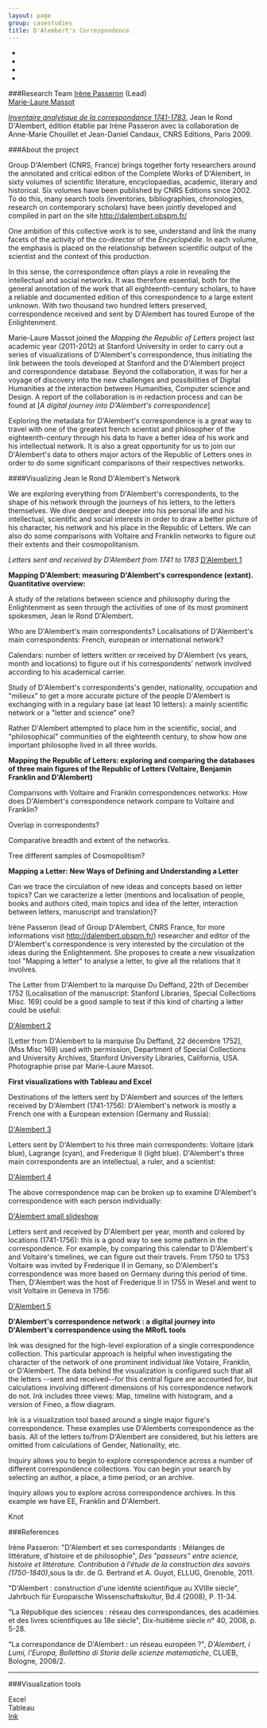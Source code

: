 ```yaml
---
layout: page  
group: casestudies  
title: D'Alembert's Correspondence  
--- 
```


  

<ul class="rslides">
  <li><img src="{{ BASE_PATH }}/assets/images/dalembert/slideshow1/slideshow1_01.jpg" alt=""></li>
  <li><img src="{{ BASE_PATH }}/assets/images/dalembert/slideshow1/slideshow1_02.jpg" alt=""></li>
  <li><img src="{{ BASE_PATH }}/assets/images/dalembert/slideshow1/slideshow1_03.jpg" alt=""></li>
  <li><img src="{{ BASE_PATH }}/assets/images/dalembert/slideshow1/slideshow1_04.jpg" alt=""></li>
</ul>

###Research Team
[Irène Passeron](/people/#passeron) (Lead)  
[Marie-Laure Massot](/people/#massot)  



*[Inventaire analytique de la correspondance 1741-1783](http://dalembert.obspm.fr/Correspondance-formulaire.php)*, Jean le Rond D'Alembert, édition établie par Irène Passeron avec la collaboration de Anne-Marie Chouillet et Jean-Daniel Candaux, CNRS Editions, Paris 2009.

###About the project


Group D'Alembert (CNRS, France) brings together forty researchers around the annotated and critical edition of the Complete Works of D'Alembert, in sixty volumes of scientific literature, encyclopaedias, academic, literary and historical. Six volumes have been published by CNRS Editions since 2002. To do this, many search tools (inventories, bibliographies, chronologies, research on contemporary scholars) have been jointly developed and compiled in part on the site http://dalembert.obspm.fr/

One ambition of this collective work is to see, understand and link the many facets of the activity of the co-director of the *Encyclopédie*. In each volume, the emphasis is placed on the relationship between scientific output of the scientist and the context of this production.

In this sense, the correspondence often plays a role in revealing the intellectual and social networks. It was therefore essential, both for the general annotation of the work that all eighteenth-century scholars, to have a reliable and documented edition of this correspondence to a large extent unknown. With two thousand two hundred letters preserved, correspondence received and sent by D'Alembert has toured Europe of the Enlightenment.

Marie-Laure Massot joined the *Mapping the Republic of Letters* project last academic year (2011-2012) at Stanford University in order to carry out a series of visualizations of D'Alembert's correspondence, thus initiating the link between the tools developed at Stanford and the D'Alembert project and correspondence database. Beyond the collaboration, it was for her a voyage of discovery into the new challenges and possibilities of Digital Humanities at the interaction between Humanities, Computer science and Design. A report of the collaboration is in redaction process and can be found at [*A digital journey into D'Alembert's correspondence*]

Exploring the metadata for D'Alembert's correspondence is a great way to travel with one of the greatest french scientist and philosopher of the eighteenth-century through his data to have a better idea of his work and his intellectual network. It is also a great opportunity for us to join our D'Alembert's data to others major actors of the Republic of Letters ones in order to do some significant comparisons of their respectives networks.

####Visualizing Jean le Rond D'Alembert's Network


We are exploring everything from D'Alembert's correspondents, to the shape of his network through the journeys of his letters, to the letters themselves.  We dive deeper and deeper into his personal life and his intellectual, scientific and social interests in order to draw a better picture of his character, his network and his place in the Republic of Letters. We can also do some comparisons with Voltaire and Franklin networks to figure out their extents and their cosmopolitanism.

*Letters sent and received by D'Alembert from 1741 to 1783*
[D'Alembert 1]

**Mapping D'Alembert: measuring D'Alembert's correspondence (extant). Quantitative overview:**


A study of the relations between science and philosophy during the Enlightenment as seen through the activities of one of its most prominent spokesmen, Jean le Rond D'Alembert.

Who are D'Alembert's main correspondents? Localisations of D'Alembert's main correspondents: French, european or international network?

Calendars: number of letters written or received by D'Alembert (vs years, month and locations) to figure out if his correspondents' network involved according to his academical carrier.

Study of D'Alembert's correspondents's gender, nationality, occupation and "milieux" to get a more accurate picture of the people D'Alembert is exchanging with in a regulary base (at least 10 letters): a mainly scientific network or a "letter and science" one?

Rather D'Alembert attempted to place him in the scientific, social, and "philosophical" communities of the eighteenth century, to show how one important philosophe lived in all three worlds.

**Mapping the Republic of Letters: exploring and comparing the databases of three main figures of the Republic of Letters (Voltaire, Benjamin Franklin and D'Alembert)**

Comparisons with Voltaire and Franklin correspondences networks: How does D'Alembert's correspondence network compare to Voltaire and Franklin?

Overlap in correspondents?

Comparative breadth and extent of the networks.

Tree different samples of Cosmopolitism?

**Mapping a Letter: New Ways of Defining and Understanding a Letter**


Can we trace the circulation of new ideas and concepts based on letter topics? Can we caracterize a letter (mentions and localisation of people, books and authors cited, main topics and idea of the letter, interaction between letters, manuscript and translation)?

Irène Passeron (lead of Group D'Alembert, CNRS France, for more informations visit http://dalembert.obspm.fr/) researcher and editor of the D'Alembert's correspondence is very interested by the circulation ot the ideas during the Enlightenment. She proposes to create a new visualization tool "Mapping a letter" to analyse a letter, to give all the relations that it involves.

The Letter from D'Alembert to la marquise Du Deffand, 22th of December 1752 (Localisation of the manuscript: Stanford Libraries, Special Collections Misc. 169) could be a good sample to test if this kind of charting a letter could be useful:

[D'Alembert 2]

[Letter from D'Alembert to la marquise Du Deffand, 22 décembre 1752], (Mss Misc 169) used with permission, Department of Special Collections and University Archives, Stanford University Libraries, California, USA. Photographie prise par Marie-Laure Massot.

**First visualizations with Tableau and Excel**


Destinations of the letters sent by D'Alembert and sources of the letters received by D'Alembert (1741-1756): 
D'Alembert's network is mostly a French one with a European extension (Germany and Russia):

[D'Alembert 3]

Letters sent by D'Alembert to his three main correspondents: Voltaire (dark blue), Lagrange (cyan), and Frederique II (light blue).  D'Alembert's three main correspondents are an intellectual, a ruler, and a scientist:

[D'Alembert 4]

The above correspondence map can be broken up to examine D'Alembert's correspondence with each person individually:

[D'Alembert small slideshow]

Letters sent and received by D'Alembert per year, month and colored by locations (1741-1756): this is a good way to see some pattern in the correspondence. For example, by comparing this calendar to D'Alembert's and Voltaire's timelines, we can figure out their travels. From 1750 to 1753 Voltaire was invited by Frederique II in Gemany, so D'Alembert's correspondence was more based on Germany during this period of time. Then, D'Alembert was the host of Frederique II in 1755 in Wesel and went to visit Voltaire in Geneva in 1756:

[D'Alembert 5]

**D'Alembert's correspondence network : a digital journey into D'Alembert's correspondence using the MRofL tools**

Ink was designed for the high-level exploration of a single correspondence collection. This particular approach is helpful when investigating the character of the network of one prominent individual like Votaire, Franklin, or D'Alembert. The data behind the visualization is configured such that all the letters --sent and received--for this central figure are accounted for, but calculations involving different dimensions of his correspondence network do not. Ink includes three views: Map, timeline with histogram, and a version of Fineo, a flow diagram. 

Ink is a visualization tool based around a single major figure's correspondence. These examples use D'Alemberts correspondence as the basis. All of the letters to/from D'Alembert are considered, but his letters are omitted from calculations of Gender, Nationality, etc.

Inquiry allows you to begin to explore correspondence across a number of different correspondence collections. You can begin your search by selecting an author, a place, a time period, or an archive. 

Inquiry allows you to explore across correspondence archives. In this example we have EE, Franklin and D'Alembert.

Knot

###References

Irène Passeron:
"D'Alembert et ses correspondants : Mélanges de littérature, d'histoire et de philosophie", *Des "passeurs" entre science, histoire et littérature. Contribution à l'étude de la construction des savoirs (1750-1840)*,sous la dir. de G. Bertrand et A. Guyot, ELLUG, Grenoble, 2011.

"D'Alembert : construction d'une identité scientifique au XVIIIe siècle", Jahrbuch für Europaische Wissenschaftskultur, Bd.4 (2008), P. 11-34.

"La République des sciences : réseau des correspondances, des académies et des livres scientifiques au 18e siècle", Dix-huitième siècle n° 40, 2008, p. 5-28.

"La correspondance de D'Alembert : un réseau européen ?", *D'Alembert, i Lumi, l'Europa, Bollettino di Storia delle scienze matematiche*, CLUEB, Bologne, 2008/2.

<hr />


###Visualization tools

Excel  
Tableau  
[Ink](http://ink.designhumanities.org/dalembert)  

[d'alembert slideshow]: https://stanford.box.com/dalembertss1
[a digital journey into d'alembert's correspondence]: https://rofl-net.stanford.edu/groups/dalembertpublic/wiki/0991c/Report.html
[d'alembert 1]: https://stanford.box.com/dalembert1
[d'alembert 2]: https://stanford.box.com/dalembert2
[d'alembert 3]: https://stanford.box.com/dalembert3
[d'alembert 4]: https://stanford.box.com/dalembert4
[d'alembert small slideshow]: https://stanford.box.com/dalembertss2
[d'alembert 5]: https://stanford.box.com/dalembert5

